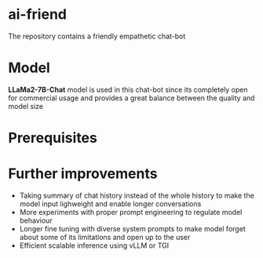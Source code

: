 # ai-friend
The repository contains a friendly empathetic chat-bot


# Model

**LLaMa2-7B-Chat** model is used in this chat-bot since its completely open for commercial usage and provides a great balance between the quality and model size

# Prerequisites



# Further improvements

* Taking summary of chat history instead of the whole history to make the model input lighweight and enable longer conversations
* More experiments with proper prompt engineering to regulate model behaviour
* Longer fine tuning with diverse system prompts to make model forget about some of its limitations and open up to the user
* Efficient scalable inference using vLLM or TGI
